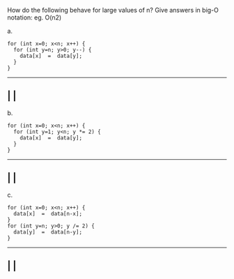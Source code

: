 How do the following behave for large values of n? Give answers in big-O notation:  eg. O(n2)

a.

    for (int x=0; x<n; x++) {
      for (int y=n; y>0; y--) {
        data[x]  =  data[y]; 
      }
    }
--------------
|            |
--------------

b.

    for (int x=0; x<n; x++) {
      for (int y=1; y<n; y *= 2) {
        data[x]  =  data[y]; 
      }
    }
--------------
|            |
--------------

c.

    for (int x=0; x<n; x++) {
      data[x]  =  data[n-x];
    }
    for (int y=n; y>0; y /= 2) {
      data[y]  =  data[n-y];
    }
--------------
|            |
--------------
